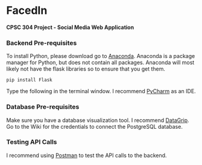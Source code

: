 # FacedIn
**CPSC 304 Project - Social Media Web Application**

### Backend Pre-requisites

To install Python, please download go to [Anaconda](https://www.anaconda.com/distribution/). Anaconda is a package manager for Python, but does not contain all packages.
Anaconda will most likely not have the flask libraries so to ensure that you get them. 
```
pip install Flask
```

Type the following in the terminal window. I recommend [PyCharm](https://www.jetbrains.com/pycharm/) as an IDE.


### Database Pre-requisites

Make sure you have a database visualization tool. I recommend [DataGrip](https://www.jetbrains.com/datagrip/). Go to the Wiki for the credentials to connect the PostgreSQL database.

### Testing API Calls

I recommend using [Postman](https://www.getpostman.com/downloads/) to test the API calls to the backend. 
